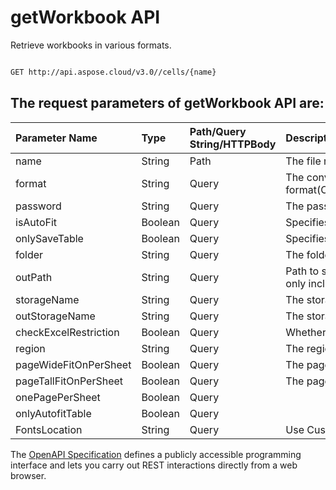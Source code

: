 # **getWorkbook API**

Retrieve workbooks in various formats. 

```bash

GET http://api.aspose.cloud/v3.0//cells/{name}

```

## The request parameters of **getWorkbook** API are: 

| Parameter Name | Type | Path/Query String/HTTPBody | Description | 
| :- | :- | :- |:- | 
|name|String|Path|The file name.|
|format|String|Query|The conversion format(CSV/XLS/HTML/MHTML/ODS/PDF/XML/TXT/TIFF/XLSB/XLSM/XLSX/XLTM/XLTX/XPS/PNG/JPG/JPEG/GIF/EMF/BMP/MD[Markdown]/Numbers).|
|password|String|Query|The password needed to open an Excel file.|
|isAutoFit|Boolean|Query|Specifies whether set workbook rows to be autofit.|
|onlySaveTable|Boolean|Query|Specifies whether only save table data.Only use pdf to excel.|
|folder|String|Query|The folder where the file is situated.|
|outPath|String|Query|Path to save the result. If it's a single file, the `outPath` should encompass both the filename and extension. In the case of multiple files, the `outPath` should only include the folder.|
|storageName|String|Query|The storage name where the file is situated.|
|outStorageName|String|Query|The storage name where the output file is situated.|
|checkExcelRestriction|Boolean|Query|Whether check restriction of excel file when user modify cells related objects.|
|region|String|Query|The regional settings for workbook.|
|pageWideFitOnPerSheet|Boolean|Query|The page wide fit on worksheet.|
|pageTallFitOnPerSheet|Boolean|Query|The page tall fit on worksheet.|
|onePagePerSheet|Boolean|Query||
|onlyAutofitTable|Boolean|Query||
|FontsLocation|String|Query|Use Custom fonts.|


The [OpenAPI Specification](https://reference.aspose.cloud/cells/#/ConversionController/GetWorkbook) defines a publicly accessible programming interface and lets you carry out REST interactions directly from a web browser.
